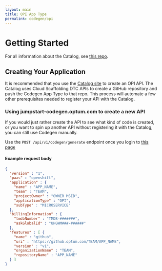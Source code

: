 ```yaml
---
layout: main
title: OPI App Type
permalink: codegen/opi
---
```


# Getting Started
For all information about the Catalog, see [this repo](https://github.optum.com/opi-api/welcome).

## Creating Your Application
It is recommended that you use the [Catalog site](http://api-catalog.optum.com/) to create an OPI API. The Catalog uses Cloud Scaffolding DTC APIs to create a GitHub repository and push the Codegen App Type to that repo. This process will automate a few other prerequisites needed to register your API with the Catalog.  

### Using jumpstart-codegen.optum.com to create a new API
If you would just rather create the API to see what kind of code is created, or you want to spin up another API without registering it with the Catalog, you can still use Codegen manually.  

Use the `POST /api/v1/codegen/generate` endpoint once you login to [this page](jumpstart-codegen.optum.com)

#### Example request body
```json
{
  "version" : "1",
  "paas" : "openshift",
  "application" : {
    "name" : "APP_NAME",
    "team" : "TEAM",
    "projectOwner" : "OWNER_MSID",
    "applicationType" : "OPI",
    "subType" : "MICROSERVICE"
  },
  "billingInformation" : {
    "tmdbNumber" : "TMDB-#######",
    "askGlobalId" : "UHGWM###-######"
  },
  "features" : [ {
    "name" : "github",
    "uri" : "https://github.optum.com/TEAM/APP_NAME",
    "version" : "v1",
    "organizationName" : "TEAM",
    "repositoryName" : "APP_NAME"
  } ]
}
```
